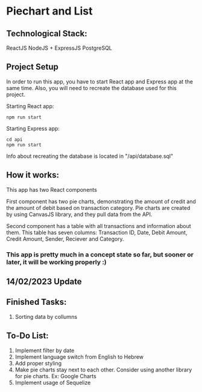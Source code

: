 # Piechart and List

## Technological Stack:

ReactJS
NodeJS + ExpressJS
PostgreSQL

## Project Setup

In order to run this app, you have to start React app and Express app at the same time. Also, you will need to recreate the database used for this project.

Starting React app:
```
npm run start
```

Starting Express app:
```
cd api
npm run start
```

Info about recreating the database is located in "/api/database.sql"

## How it works:

This app has two React components

First component has two pie charts, demonstrating the amount of credit and the amount of debit based on transaction category. Pie charts are created by using CanvasJS library, and they pull data from the API.

Second component has a table with all transactions and information about them. This table has seven columns: Transaction ID, Date, Debit Amount, Credit Amount, Sender, Reciever and Category.

### This app is pretty much in a concept state so far, but sooner or later, it will be working properly :)

## 14/02/2023 Update

## Finished Tasks:

1) Sorting data by collumns

## To-Do List:
1) Implement filter by date
2) Implement language switch from English to Hebrew
3) Add proper styling
4) Make pie charts stay next to each other. Consider using another library for pie charts. Ex: Google Charts
5) Implement usage of Sequelize

